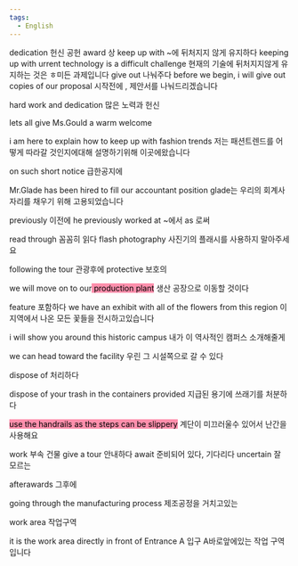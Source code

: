 ```yaml
---
tags:
  - English
---
```

dedication 헌신 공헌
award 상
keep up with ~에 뒤처지지 않게 유지하다
keeping up with urrent technology is a difficult challenge
현재의 기술에 뒤처지지않게 유지하는 것은 ㅎ미든 과제입니다
give out 나눠주다
before we begin, i will give out copies of our proposal
시작전에 , 제안서를 나눠드리겠습니다

hard work and dedication
많은 노력과 헌신

lets all give Ms.Gould a warm welcome

i am here to explain how to keep up with fashion trends
저는 패션트렌드를 어떻게 따라갈 것인지에대해 설명하기위해 이곳에왔습니다

on such short notice
급한공지에

Mr.Glade has been hired to fill our accountant position
glade는 우리의 회계사 자리를 채우기 위해 고용되었습니다

previously 이전에
he previously worked at ~에서 as 로써

read through 꼼꼼히 읽다
flash photography
사진기의 플래시를 사용하지 말아주세요

following the tour 관광후에
protective 보호의

we will move on to our<mark style="background: #FF5582A6;"> production plant</mark>
생산 공장으로 이동할 것이다

feature 포함하다
we have an exhibit with all of the flowers from this region
이 지역에서 나온 모든 꽃들을 전시하고있습니다

i will show you around this historic campus
내가 이 역사적인 캠퍼스 소개해줄게

we can head toward the facility
우린 그 시설쪽으로 갈 수 있다

dispose of 처리하다

dispose of your trash in the containers provided
지급된 용기에 쓰래기를 처분하다

<mark style="background: #FF5582A6;">use the handrails as the steps can be slippery</mark>
계단이 미끄러울수 있어서 난간을 사용해요

work 부속 건물
give a tour 안내하다
await 준비되어 있다, 기다리다
uncertain 잘 모르는

afterawards 그후에

going through the manufacturing process
제조공정을 거치고있는

work area
작업구역

it is the work area directly in front of Entrance A
입구 A바로앞에있는 작업 구역입니다
